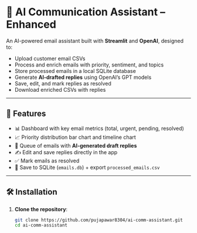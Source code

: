 # 📧 AI Communication Assistant – Enhanced

An AI-powered email assistant built with **Streamlit** and **OpenAI**, designed to:
- Upload customer email CSVs
- Process and enrich emails with priority, sentiment, and topics
- Store processed emails in a local SQLite database
- Generate **AI-drafted replies** using OpenAI’s GPT models
- Save, edit, and mark replies as resolved
- Download enriched CSVs with replies

---

## 🚀 Features
- 📊 Dashboard with key email metrics (total, urgent, pending, resolved)
- 📈 Priority distribution bar chart and timeline chart
- 📨 Queue of emails with **AI-generated draft replies**
- ✍️ Edit and save replies directly in the app
- ✅ Mark emails as resolved
- 💾 Save to SQLite (`emails.db`) + export `processed_emails.csv`

---

## 🛠️ Installation

1. **Clone the repository**:
   ```bash
   git clone https://github.com/pujapawar8304/ai-comm-assistant.git
   cd ai-comm-assistant
